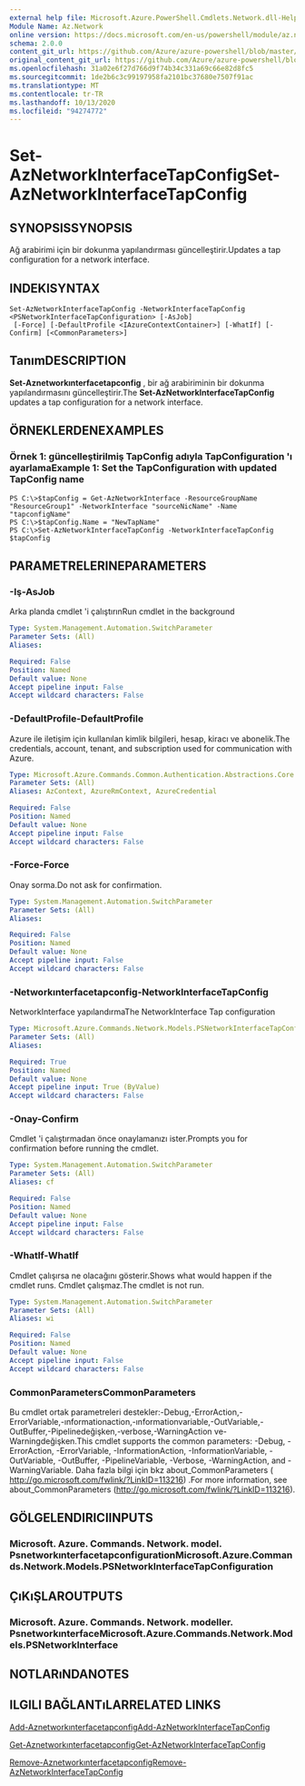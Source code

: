 ```yaml
---
external help file: Microsoft.Azure.PowerShell.Cmdlets.Network.dll-Help.xml
Module Name: Az.Network
online version: https://docs.microsoft.com/en-us/powershell/module/az.network/set-aznetworkinterfacetapconfig
schema: 2.0.0
content_git_url: https://github.com/Azure/azure-powershell/blob/master/src/Network/Network/help/Set-AzNetworkInterfaceTapConfig.md
original_content_git_url: https://github.com/Azure/azure-powershell/blob/master/src/Network/Network/help/Set-AzNetworkInterfaceTapConfig.md
ms.openlocfilehash: 31a02e6f27d766d9f74b34c331a69c66e82d8fc5
ms.sourcegitcommit: 1de2b6c3c99197958fa2101bc37680e7507f91ac
ms.translationtype: MT
ms.contentlocale: tr-TR
ms.lasthandoff: 10/13/2020
ms.locfileid: "94274772"
---
```

# <span data-ttu-id="a8a45-101">Set-AzNetworkInterfaceTapConfig</span><span class="sxs-lookup"><span data-stu-id="a8a45-101">Set-AzNetworkInterfaceTapConfig</span></span>

## <span data-ttu-id="a8a45-102">SYNOPSIS</span><span class="sxs-lookup"><span data-stu-id="a8a45-102">SYNOPSIS</span></span>
<span data-ttu-id="a8a45-103">Ağ arabirimi için bir dokunma yapılandırması güncelleştirir.</span><span class="sxs-lookup"><span data-stu-id="a8a45-103">Updates a tap configuration for a network interface.</span></span>

## <span data-ttu-id="a8a45-104">INDEKI</span><span class="sxs-lookup"><span data-stu-id="a8a45-104">SYNTAX</span></span>

```
Set-AzNetworkInterfaceTapConfig -NetworkInterfaceTapConfig <PSNetworkInterfaceTapConfiguration> [-AsJob]
 [-Force] [-DefaultProfile <IAzureContextContainer>] [-WhatIf] [-Confirm] [<CommonParameters>]
```

## <span data-ttu-id="a8a45-105">Tanım</span><span class="sxs-lookup"><span data-stu-id="a8a45-105">DESCRIPTION</span></span>
<span data-ttu-id="a8a45-106">**Set-Aznetworkınterfacetapconfig** , bir ağ arabiriminin bir dokunma yapılandırmasını güncelleştirir.</span><span class="sxs-lookup"><span data-stu-id="a8a45-106">The **Set-AzNetworkInterfaceTapConfig** updates a tap configuration for a network interface.</span></span>

## <span data-ttu-id="a8a45-107">ÖRNEKLERDEN</span><span class="sxs-lookup"><span data-stu-id="a8a45-107">EXAMPLES</span></span>

### <span data-ttu-id="a8a45-108">Örnek 1: güncelleştirilmiş TapConfig adıyla TapConfiguration 'ı ayarlama</span><span class="sxs-lookup"><span data-stu-id="a8a45-108">Example 1: Set the TapConfiguration with updated TapConfig name</span></span>
```
PS C:\>$tapConfig = Get-AzNetworkInterface -ResourceGroupName "ResourceGroup1" -NetworkInterface "sourceNicName" -Name "tapconfigName"
PS C:\>$tapConfig.Name = "NewTapName"
PS C:\>Set-AzNetworkInterfaceTapConfig -NetworkInterfaceTapConfig $tapConfig
```

## <span data-ttu-id="a8a45-109">PARAMETRELERINE</span><span class="sxs-lookup"><span data-stu-id="a8a45-109">PARAMETERS</span></span>

### <span data-ttu-id="a8a45-110">-Iş</span><span class="sxs-lookup"><span data-stu-id="a8a45-110">-AsJob</span></span>
<span data-ttu-id="a8a45-111">Arka planda cmdlet 'i çalıştırın</span><span class="sxs-lookup"><span data-stu-id="a8a45-111">Run cmdlet in the background</span></span>

```yaml
Type: System.Management.Automation.SwitchParameter
Parameter Sets: (All)
Aliases:

Required: False
Position: Named
Default value: None
Accept pipeline input: False
Accept wildcard characters: False
```

### <span data-ttu-id="a8a45-112">-DefaultProfile</span><span class="sxs-lookup"><span data-stu-id="a8a45-112">-DefaultProfile</span></span>
<span data-ttu-id="a8a45-113">Azure ile iletişim için kullanılan kimlik bilgileri, hesap, kiracı ve abonelik.</span><span class="sxs-lookup"><span data-stu-id="a8a45-113">The credentials, account, tenant, and subscription used for communication with Azure.</span></span>

```yaml
Type: Microsoft.Azure.Commands.Common.Authentication.Abstractions.Core.IAzureContextContainer
Parameter Sets: (All)
Aliases: AzContext, AzureRmContext, AzureCredential

Required: False
Position: Named
Default value: None
Accept pipeline input: False
Accept wildcard characters: False
```

### <span data-ttu-id="a8a45-114">-Force</span><span class="sxs-lookup"><span data-stu-id="a8a45-114">-Force</span></span>
<span data-ttu-id="a8a45-115">Onay sorma.</span><span class="sxs-lookup"><span data-stu-id="a8a45-115">Do not ask for confirmation.</span></span>

```yaml
Type: System.Management.Automation.SwitchParameter
Parameter Sets: (All)
Aliases:

Required: False
Position: Named
Default value: None
Accept pipeline input: False
Accept wildcard characters: False
```

### <span data-ttu-id="a8a45-116">-Networkınterfacetapconfig</span><span class="sxs-lookup"><span data-stu-id="a8a45-116">-NetworkInterfaceTapConfig</span></span>
<span data-ttu-id="a8a45-117">NetworkInterface yapılandırma</span><span class="sxs-lookup"><span data-stu-id="a8a45-117">The NetworkInterface Tap configuration</span></span>

```yaml
Type: Microsoft.Azure.Commands.Network.Models.PSNetworkInterfaceTapConfiguration
Parameter Sets: (All)
Aliases:

Required: True
Position: Named
Default value: None
Accept pipeline input: True (ByValue)
Accept wildcard characters: False
```

### <span data-ttu-id="a8a45-118">-Onay</span><span class="sxs-lookup"><span data-stu-id="a8a45-118">-Confirm</span></span>
<span data-ttu-id="a8a45-119">Cmdlet 'i çalıştırmadan önce onaylamanızı ister.</span><span class="sxs-lookup"><span data-stu-id="a8a45-119">Prompts you for confirmation before running the cmdlet.</span></span>

```yaml
Type: System.Management.Automation.SwitchParameter
Parameter Sets: (All)
Aliases: cf

Required: False
Position: Named
Default value: None
Accept pipeline input: False
Accept wildcard characters: False
```

### <span data-ttu-id="a8a45-120">-WhatIf</span><span class="sxs-lookup"><span data-stu-id="a8a45-120">-WhatIf</span></span>
<span data-ttu-id="a8a45-121">Cmdlet çalışırsa ne olacağını gösterir.</span><span class="sxs-lookup"><span data-stu-id="a8a45-121">Shows what would happen if the cmdlet runs.</span></span>
<span data-ttu-id="a8a45-122">Cmdlet çalışmaz.</span><span class="sxs-lookup"><span data-stu-id="a8a45-122">The cmdlet is not run.</span></span>

```yaml
Type: System.Management.Automation.SwitchParameter
Parameter Sets: (All)
Aliases: wi

Required: False
Position: Named
Default value: None
Accept pipeline input: False
Accept wildcard characters: False
```

### <span data-ttu-id="a8a45-123">CommonParameters</span><span class="sxs-lookup"><span data-stu-id="a8a45-123">CommonParameters</span></span>
<span data-ttu-id="a8a45-124">Bu cmdlet ortak parametreleri destekler:-Debug,-ErrorAction,-ErrorVariable,-ınformationaction,-ınformationvariable,-OutVariable,-OutBuffer,-Pipelinedeğişken,-verbose,-WarningAction ve-Warningdeğişken.</span><span class="sxs-lookup"><span data-stu-id="a8a45-124">This cmdlet supports the common parameters: -Debug, -ErrorAction, -ErrorVariable, -InformationAction, -InformationVariable, -OutVariable, -OutBuffer, -PipelineVariable, -Verbose, -WarningAction, and -WarningVariable.</span></span> <span data-ttu-id="a8a45-125">Daha fazla bilgi için bkz about_CommonParameters ( http://go.microsoft.com/fwlink/?LinkID=113216) .</span><span class="sxs-lookup"><span data-stu-id="a8a45-125">For more information, see about_CommonParameters (http://go.microsoft.com/fwlink/?LinkID=113216).</span></span>

## <span data-ttu-id="a8a45-126">GÖLGELENDIRICI</span><span class="sxs-lookup"><span data-stu-id="a8a45-126">INPUTS</span></span>

### <span data-ttu-id="a8a45-127">Microsoft. Azure. Commands. Network. model. Psnetworkınterfacetapconfiguration</span><span class="sxs-lookup"><span data-stu-id="a8a45-127">Microsoft.Azure.Commands.Network.Models.PSNetworkInterfaceTapConfiguration</span></span>

## <span data-ttu-id="a8a45-128">ÇıKıŞLAR</span><span class="sxs-lookup"><span data-stu-id="a8a45-128">OUTPUTS</span></span>

### <span data-ttu-id="a8a45-129">Microsoft. Azure. Commands. Network. modeller. Psnetworkınterface</span><span class="sxs-lookup"><span data-stu-id="a8a45-129">Microsoft.Azure.Commands.Network.Models.PSNetworkInterface</span></span>

## <span data-ttu-id="a8a45-130">NOTLARıNDA</span><span class="sxs-lookup"><span data-stu-id="a8a45-130">NOTES</span></span>

## <span data-ttu-id="a8a45-131">ILGILI BAĞLANTıLAR</span><span class="sxs-lookup"><span data-stu-id="a8a45-131">RELATED LINKS</span></span>

[<span data-ttu-id="a8a45-132">Add-Aznetworkınterfacetapconfig</span><span class="sxs-lookup"><span data-stu-id="a8a45-132">Add-AzNetworkInterfaceTapConfig</span></span>](./Add-AzNetworkInterfaceTapConfig.md)

[<span data-ttu-id="a8a45-133">Get-Aznetworkınterfacetapconfig</span><span class="sxs-lookup"><span data-stu-id="a8a45-133">Get-AzNetworkInterfaceTapConfig</span></span>](./Get-AzNetworkInterfaceTapConfig.md)

[<span data-ttu-id="a8a45-134">Remove-Aznetworkınterfacetapconfig</span><span class="sxs-lookup"><span data-stu-id="a8a45-134">Remove-AzNetworkInterfaceTapConfig</span></span>](./Remove-AzNetworkInterfaceTapConfig.md)
